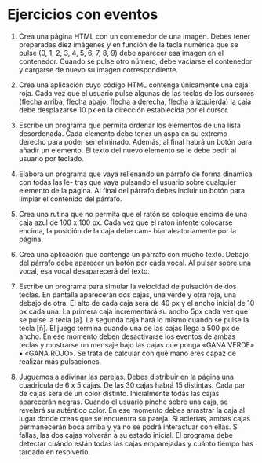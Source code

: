 # Ejercicios con eventos


1. Crea una página HTML con un contenedor de una imagen. Debes tener preparadas diez
imágenes y en función de la tecla numérica que se pulse (0, 1, 2, 3, 4, 5, 6, 7, 8, 9) debe aparecer esa imagen en el contenedor. Cuando se pulse otro número, debe vaciarse el contenedor y cargarse de nuevo su imagen correspondiente.

2. Crea una aplicación cuyo código HTML contenga únicamente una caja roja. Cada vez que
el usuario pulse algunas de las teclas de los cursores (flecha arriba, flecha abajo, flecha
a derecha, flecha a izquierda) la caja debe desplazarse 10 px en la dirección establecida por el cursor.
3. Escribe un programa que permita ordenar los elementos de una lista desordenada. Cada elemento debe tener un aspa en su extremo derecho para poder ser eliminado. Además, al final habrá un botón para añadir un elemento. El texto del nuevo elemento se le debe pedir al usuario por teclado.
4. Elabora un programa que vaya rellenando un párrafo de forma dinámica con todas las le- tras que vaya pulsando el usuario sobre cualquier elemento de la página. Al final del párrafo debes incluir un botón para limpiar el contenido del párrafo.
5. Crea una rutina que no permita que el ratón se coloque encima de una caja azul de 100 x 100 px. Cada vez que el ratón intente colocarse encima, la posición de la caja debe cam- biar aleatoriamente por la página.
6. Crea una aplicación que contenga un párrafo con mucho texto. Debajo del párrafo debe aparecer un botón por cada vocal. Al pulsar sobre una vocal, esa vocal desaparecerá del texto.
7. Escribe un programa para simular la velocidad de pulsación de dos teclas. En pantalla
aparecerán dos cajas, una verde y otra roja, una debajo de otra. El alto de cada caja será de 40 px y el ancho inicial de 10 px cada una. La primera caja incrementará su ancho 5px cada vez que se pulse la tecla [a]. La segunda caja hará lo mismo cuando se pulse la tecla [ñ]. El juego termina cuando una de las cajas llega a 500 px de ancho. En ese momento deben desactivarse los eventos de ambas teclas y mostrarse un mensaje bajo las cajas que ponga «GANA VERDE» • «GANA ROJO». Se trata de calcular con qué mano eres capaz de realizar más pulsaciones.
8. Juguemos a adivinar las parejas. Debes distribuir en la página una cuadrícula de 6 x 5 cajas. De las 30 cajas habrá 15 distintas. Cada par de cajas será de un color distinto. Inicialmente todas las cajas aparecerán negras. Cuando el usuario pinche sobre una caja, se revelará su auténtico color. En ese momento debes arrastrar la caja al lugar donde creas que se encuentra su pareja. Si aciertas, ambas cajas permanecerán boca arriba y ya no se podrá interactuar con ellas. Si fallas, las dos cajas volverán a su estado inicial. El programa debe detectar cuándo están todas las cajas emparejadas y cuánto tiempo has tardado en resolverlo.

